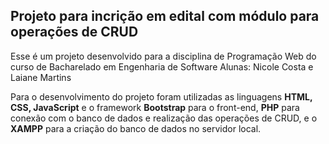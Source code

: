 ## Projeto para incrição em edital com módulo para operações de CRUD
Esse é um projeto desenvolvido para a disciplina de Programação Web do curso de Bacharelado em Engenharia de Software
Alunas: Nicole Costa e Laiane Martins

Para o desenvolvimento do projeto foram utilizadas as linguagens **HTML, CSS, JavaScript** e o framework **Bootstrap** para o front-end, 
**PHP** para conexão com o banco de dados e realização das operações de CRUD, e o **XAMPP** para a criação do banco de dados no servidor local.
